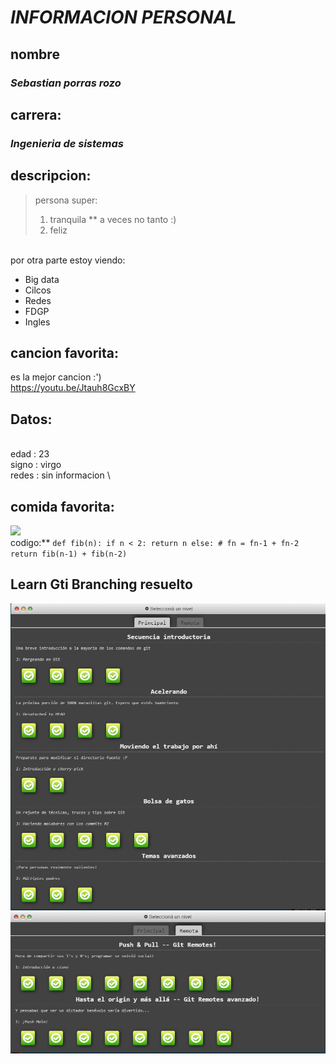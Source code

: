 # *INFORMACION PERSONAL*
## **nombre**
### *Sebastian porras rozo*
## **carrera:**
### *Ingenieria de sistemas*
## **descripcion:**
> persona super: 
>1. tranquila
>** a veces no tanto :)
>2. feliz
>
\
por otra parte estoy viendo:
* Big data
* Cilcos
* Redes
* FDGP
* Ingles
## **cancion favorita:** 
es la mejor cancion :')
\
<https://youtu.be/Jtauh8GcxBY>
## **Datos:** 
\
edad : 23
\
signo : virgo 
\
redes : sin informacion
\
## **comida favorita:**
![](https://www.google.com/imgres?imgurl=https%3A%2F%2Fimages.aws.nestle.recipes%2Foriginal%2F32bfcaf831e22d6d7ec102ceda99044d_Maggi_-_Chicken_Tacos.jpg&imgrefurl=https%3A%2F%2Fwww.goodnes.com%2Fes%2Fmaggi%2Frecetas%2Ftacos-de-pollo-sin-gluten%2F&tbnid=NBaoWqwCMCMBbM&vet=12ahUKEwjcksWf-_X8AhVEqIQIHdM-D6EQMygFegUIARCQAg..i&docid=alL-hI7rBSceGM&w=448&h=448&q=tacos&ved=2ahUKEwjcksWf-_X8AhVEqIQIHdM-D6EQMygFegUIARCQAg)
\
codigo:**
`def fib(n):
    if n < 2:
        return n
    else:
        # fn = fn-1 + fn-2
        return fib(n-1) + fib(n-2)`

## **Learn Gti Branching resuelto**
![](https://github.com/sebasporras14/cvds-lab1/blob/master/sebastian.porras/Captura%20de%20pantalla%202023-02-01%20223643.png)
\
![](https://github.com/sebasporras14/cvds-lab1/blob/master/sebastian.porras/Captura%20de%20pantalla%202023-02-01%20223707.png)




